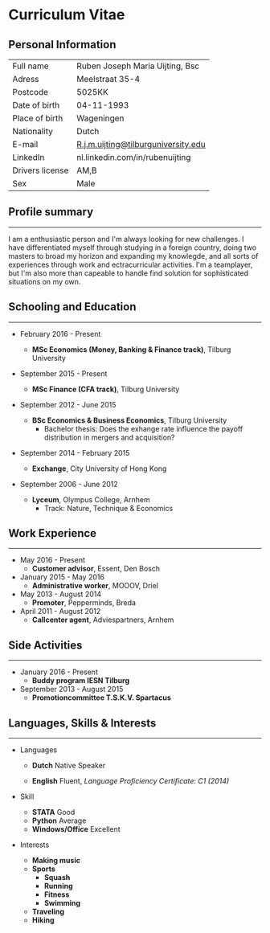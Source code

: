 Curriculum Vitae 
=======

## Personal Information
|||
| ------ | ----------- |
| Full name| Ruben Joseph Maria Uijting, Bsc |
| Adress | Meelstraat 35-4 |
| Postcode | 5025KK |
| Date of birth|04-11-1993|
|Place of birth|Wageningen|
|Nationality|Dutch|
|E-mail|R.j.m.uijting@tilburguniversity.edu|
|LinkedIn|nl.linkedin.com/in/rubenuijting|
|Drivers license|AM,B|
|Sex|Male|

## Profile summary
---------
I am a enthusiastic person and I'm always looking for new challenges. I have differentiated myself through studying in a foreign country, doing two masters to broad my horizon and expanding my knowlegde, and all sorts of experiences through work and ectracurricular activities. I'm a teamplayer, but I'm also more than capeable to handle find solution for sophisticated situations on my own. 

## Schooling and Education
----------
* February 2016 - Present  
	* **MSc Economics (Money, Banking & Finance track)**, Tilburg University
 
* September 2015 - Present  
	* **MSc Finance (CFA track)**, Tilburg University

* September 2012 - June 2015
	* **BSc Economics & Business Economics**, Tilburg University
		* Bachelor thesis: Does the exhange rate influence the payoff distribution in mergers and acquisition?
* September 2014 - February 2015
	* **Exchange**, City University of Hong Kong
		
* September 2006 - June 2012
	* **Lyceum**, Olympus College, Arnhem
		* Track: Nature, Technique & Economics

## Work Experience
--------
* May 2016 - Present
	* **Customer advisor**, Essent, Den Bosch
* January 2015 - May 2016
	* **Administrative worker**, MOOOV, Driel
* May 2013 - August 2014
	* **Promoter**, Pepperminds, Breda
* April 2011 - August 2012
	* **Callcenter agent**, Adviespartners, Arnhem

## Side Activities
-------------
* January 2016 - Present
	* **Buddy program IESN Tilburg**
* September 2013 - August 2015
	* **Promotioncommittee T.S.K.V. Spartacus**

## Languages, Skills & Interests
-------
* Languages

	* **Dutch** Native Speaker

	* **English** Fluent, *Language Proficiency Certificate: C1 (2014)*

* Skill
	* **STATA** Good
	* **Python** Average
	* **Windows/Office** Excellent


* Interests
	* **Making music**
	* **Sports**
		* **Squash**
		* **Running**
		* **Fitness**
		* **Swimming**
	* **Traveling**
	* **Hiking**






